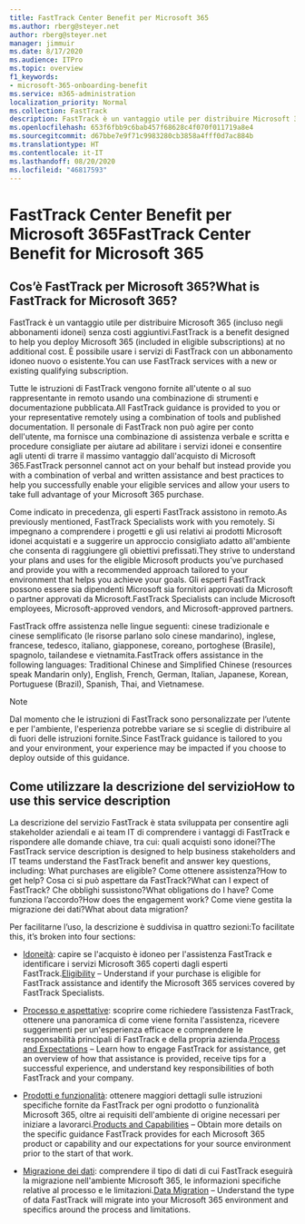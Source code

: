 ```yaml
---
title: FastTrack Center Benefit per Microsoft 365
ms.author: rberg@steyer.net
author: rberg@steyer.net
manager: jimmuir
ms.date: 8/17/2020
ms.audience: ITPro
ms.topic: overview
f1_keywords:
- microsoft-365-onboarding-benefit
ms.service: m365-administration
localization_priority: Normal
ms.collection: FastTrack
description: FastTrack è un vantaggio utile per distribuire Microsoft 365 (incluso negli abbonamenti idonei) senza costi aggiuntivi. È possibile usare i servizi di FastTrack con un abbonamento idoneo nuovo o esistente.
ms.openlocfilehash: 653f6fbb9c6bab457f68628c4f070f011719a8e4
ms.sourcegitcommit: d67bbe7e9f71c9983280cb3858a4fff0d7ac884b
ms.translationtype: HT
ms.contentlocale: it-IT
ms.lasthandoff: 08/20/2020
ms.locfileid: "46817593"
---
```

# <a name="fasttrack-center-benefit-for-microsoft-365"></a><span data-ttu-id="fb733-104">FastTrack Center Benefit per Microsoft 365</span><span class="sxs-lookup"><span data-stu-id="fb733-104">FastTrack Center Benefit for Microsoft 365</span></span>

## <a name="what-is-fasttrack-for-microsoft-365"></a><span data-ttu-id="fb733-105">Cos’è FastTrack per Microsoft 365?</span><span class="sxs-lookup"><span data-stu-id="fb733-105">What is FastTrack for Microsoft 365?</span></span>

<span data-ttu-id="fb733-106">FastTrack è un vantaggio utile per distribuire Microsoft 365 (incluso negli abbonamenti idonei) senza costi aggiuntivi.</span><span class="sxs-lookup"><span data-stu-id="fb733-106">FastTrack is a benefit designed to help you deploy Microsoft 365 (included in eligible subscriptions) at no additional cost.</span></span> <span data-ttu-id="fb733-107">È possibile usare i servizi di FastTrack con un abbonamento idoneo nuovo o esistente.</span><span class="sxs-lookup"><span data-stu-id="fb733-107">You can use FastTrack services with a new or existing qualifying subscription.</span></span>

<span data-ttu-id="fb733-108">Tutte le istruzioni di FastTrack vengono fornite all'utente o al suo rappresentante in remoto usando una combinazione di strumenti e documentazione pubblicata.</span><span class="sxs-lookup"><span data-stu-id="fb733-108">All FastTrack guidance is provided to you or your representative remotely using a combination of tools and published documentation.</span></span> <span data-ttu-id="fb733-109">Il personale di FastTrack non può agire per conto dell'utente, ma fornisce una combinazione di assistenza verbale e scritta e procedure consigliate per aiutare ad abilitare i servizi idonei e consentire agli utenti di trarre il massimo vantaggio dall'acquisto di Microsoft 365.</span><span class="sxs-lookup"><span data-stu-id="fb733-109">FastTrack personnel cannot act on your behalf but instead provide you with a combination of verbal and written assistance and best practices to help you successfully enable your eligible services and allow your users to take full advantage of your Microsoft 365 purchase.</span></span>

<span data-ttu-id="fb733-110">Come indicato in precedenza, gli esperti FastTrack assistono in remoto.</span><span class="sxs-lookup"><span data-stu-id="fb733-110">As previously mentioned, FastTrack Specialists work with you remotely.</span></span> <span data-ttu-id="fb733-111">Si impegnano a comprendere i progetti e gli usi relativi ai prodotti Microsoft idonei acquistati e a suggerire un approccio consigliato adatto all'ambiente che consenta di raggiungere gli obiettivi prefissati.</span><span class="sxs-lookup"><span data-stu-id="fb733-111">They strive to understand your plans and uses for the eligible Microsoft products you’ve purchased and provide you with a recommended approach tailored to your environment that helps you achieve your goals.</span></span> <span data-ttu-id="fb733-112">Gli esperti FastTrack possono essere sia dipendenti Microsoft sia fornitori approvati da Microsoft o partner approvati da Microsoft.</span><span class="sxs-lookup"><span data-stu-id="fb733-112">FastTrack Specialists can include Microsoft employees, Microsoft-approved vendors, and Microsoft-approved partners.</span></span>

<span data-ttu-id="fb733-113">FastTrack offre assistenza nelle lingue seguenti: cinese tradizionale e cinese semplificato (le risorse parlano solo cinese mandarino), inglese, francese, tedesco, italiano, giapponese, coreano, portoghese (Brasile), spagnolo, tailandese e vietnamita.</span><span class="sxs-lookup"><span data-stu-id="fb733-113">FastTrack offers assistance in the following languages: Traditional Chinese and Simplified Chinese (resources speak Mandarin only), English, French, German, Italian, Japanese, Korean, Portuguese (Brazil), Spanish, Thai, and Vietnamese.</span></span>

> [!NOTE]
> <span data-ttu-id="fb733-114">Dal momento che le istruzioni di FastTrack sono personalizzate per l’utente e per l'ambiente, l'esperienza potrebbe variare se si sceglie di distribuire al di fuori delle istruzioni fornite.</span><span class="sxs-lookup"><span data-stu-id="fb733-114">Since FastTrack guidance is tailored to you and your environment, your experience may be impacted if you choose to deploy outside of this guidance.</span></span>

## <a name="how-to-use-this-service-description"></a><span data-ttu-id="fb733-115">Come utilizzare la descrizione del servizio</span><span class="sxs-lookup"><span data-stu-id="fb733-115">How to use this service description</span></span>

<span data-ttu-id="fb733-116">La descrizione del servizio FastTrack è stata sviluppata per consentire agli stakeholder aziendali e ai team IT di comprendere i vantaggi di FastTrack e rispondere alle domande chiave, tra cui: quali acquisti sono idonei?</span><span class="sxs-lookup"><span data-stu-id="fb733-116">The FastTrack service description is designed to help business stakeholders and IT teams understand the FastTrack benefit and answer key questions, including: What purchases are eligible?</span></span> <span data-ttu-id="fb733-117">Come ottenere assistenza?</span><span class="sxs-lookup"><span data-stu-id="fb733-117">How to get help?</span></span> <span data-ttu-id="fb733-118">Cosa ci si può aspettare da FastTrack?</span><span class="sxs-lookup"><span data-stu-id="fb733-118">What can I expect of FastTrack?</span></span> <span data-ttu-id="fb733-119">Che obblighi sussistono?</span><span class="sxs-lookup"><span data-stu-id="fb733-119">What obligations do I have?</span></span> <span data-ttu-id="fb733-120">Come funziona l’accordo?</span><span class="sxs-lookup"><span data-stu-id="fb733-120">How does the engagement work?</span></span> <span data-ttu-id="fb733-121">Come viene gestita la migrazione dei dati?</span><span class="sxs-lookup"><span data-stu-id="fb733-121">What about data migration?</span></span>

<span data-ttu-id="fb733-122">Per facilitarne l’uso, la descrizione è suddivisa in quattro sezioni:</span><span class="sxs-lookup"><span data-stu-id="fb733-122">To facilitate this, it’s broken into four sections:</span></span>

  - <span data-ttu-id="fb733-123">[Idoneità](eligibility.md): capire se l'acquisto è idoneo per l'assistenza FastTrack e identificare i servizi Microsoft 365 coperti dagli esperti FastTrack.</span><span class="sxs-lookup"><span data-stu-id="fb733-123">[Eligibility](eligibility.md) – Understand if your purchase is eligible for FastTrack assistance and identify the Microsoft 365 services covered by FastTrack Specialists.</span></span>

  - <span data-ttu-id="fb733-124">[Processo e aspettative](process-and-expectations.md): scoprire come richiedere l’assistenza FastTrack, ottenere una panoramica di come viene fornita l'assistenza, ricevere suggerimenti per un'esperienza efficace e comprendere le responsabilità principali di FastTrack e della propria azienda.</span><span class="sxs-lookup"><span data-stu-id="fb733-124">[Process and Expectations](process-and-expectations.md) – Learn how to engage FastTrack for assistance, get an overview of how that assistance is provided, receive tips for a successful experience, and understand key responsibilities of both FastTrack and your company.</span></span>

  - <span data-ttu-id="fb733-125">[Prodotti e funzionalità](products-and-capabilities.md): ottenere maggiori dettagli sulle istruzioni specifiche fornite da FastTrack per ogni prodotto o funzionalità Microsoft 365, oltre ai requisiti dell'ambiente di origine necessari per iniziare a lavorarci.</span><span class="sxs-lookup"><span data-stu-id="fb733-125">[Products and Capabilities](products-and-capabilities.md) – Obtain more details on the specific guidance FastTrack provides for each Microsoft 365 product or capability and our expectations for your source environment prior to the start of that work.</span></span>

  - <span data-ttu-id="fb733-126">[Migrazione dei dati](data-migration.md): comprendere il tipo di dati di cui FastTrack eseguirà la migrazione nell'ambiente Microsoft 365, le informazioni specifiche relative al processo e le limitazioni.</span><span class="sxs-lookup"><span data-stu-id="fb733-126">[Data Migration](data-migration.md) – Understand the type of data FastTrack will migrate into your Microsoft 365 environment and specifics around the process and limitations.</span></span>
